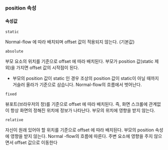 ### position 속성

#### 속성값

```static```

Normal-flow 에 따라 배치되며 offset 값이 적용되지 않는다. (기본값)

```absolute```

부모 요소의 위치를 기준으로 offset 에 따라 배치된다.
부모가 position 값(static 제외)을 가지면 offset 값의 시작점이 된다.
* 부모의 position 값이 static 인 경우 조상의 position 값이 static이
    아닐 때까지 거슬러 올라가 기준으로 삼습니다.
Normal-flow의 흐름에서 벗어난다.

```fixed```

뷰포트(브라우저의 창)를 기준으로 offset 에 따라 배치된다.
즉, 화면 스크롤에 관계없이 항상 화면의 정해진 위치에 정보가 나타난다.
부모의 위치에 영향을 받지 않는다.

```relative```

자신이 원래 있어야 할 위치를 기준으로 offset 에 따라 배치된다.
부모의 position 속성에 영향을 받지 않는다.
Normal -flow의 흐름에 따른다.
주변 요소에 영향을 주지 않으면서 offset 값으로 이동한다